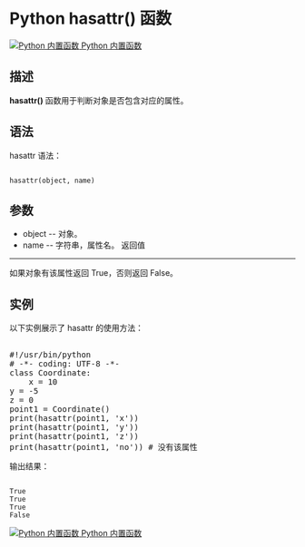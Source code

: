 Python hasattr() 函数
===================

 [![Python 内置函数](../images/up.gif)
 Python 内置函数](python-built-in-functions.html)


  描述
--

 **hasattr()** 函数用于判断对象是否包含对应的属性。

 语法
--

 hasattr 语法：

 
```

hasattr(object, name)

```

 参数
--

  * object -- 对象。
 * name -- 字符串，属性名。
  返回值
---

 如果对象有该属性返回 True，否则返回 False。

 实例
--

 以下实例展示了 hasattr 的使用方法：

  <pre>

#!/usr/bin/python
# -*- coding: UTF-8 -*-
class Coordinate:
    x = 10
y = -5
z = 0
point1 = Coordinate()
print(hasattr(point1, 'x'))
print(hasattr(point1, 'y'))
print(hasattr(point1, 'z'))
print(hasattr(point1, 'no')) # 没有该属性
</pre>

 输出结果：

 
```

True
True
True
False

```

 [![Python 内置函数](../images/up.gif)
 Python 内置函数](python-built-in-functions.html)